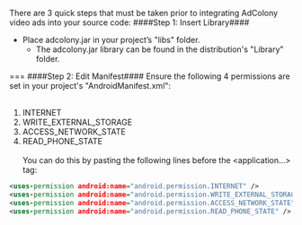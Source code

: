 There are 3 quick steps that must be taken prior to integrating AdColony video ads into your source code:
####Step 1: Insert Library####
* Place adcolony.jar in your project’s "libs" folder.
  * The adcolony.jar library can be found in the distribution's "Library" folder.

=== 
####Step 2: Edit Manifest####
Ensure the following 4 permissions are set in your project's "AndroidManifest.xml":<br><br>
1. INTERNET<br>
2. WRITE_EXTERNAL_STORAGE<br>
3. ACCESS_NETWORK_STATE<br>
4. READ_PHONE_STATE <br><br>
You can do this by pasting the following lines before the <application...> tag:
```xml
<uses-­permission android:name="android.permission.INTERNET" />
<uses­-permission android:name="android.permission.WRITE_EXTERNAL_STORAGE" /> 
<uses-­permission android:name="android.permission.ACCESS_NETWORK_STATE" /> 
<uses-­permission android:name="android.permission.READ_PHONE_STATE" />
```